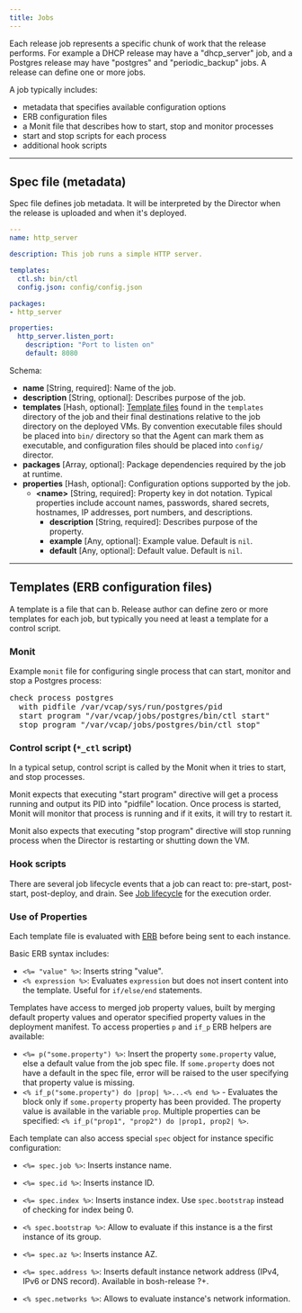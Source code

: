 ```yaml
---
title: Jobs
---
```


Each release job represents a specific chunk of work that the release performs. For example a DHCP release may have a "dhcp\_server" job, and a Postgres release may have "postgres" and "periodic\_backup" jobs. A release can define one or more jobs.

A job typically includes:

- metadata that specifies available configuration options
- ERB configuration files
- a Monit file that describes how to start, stop and monitor processes
- start and stop scripts for each process
- additional hook scripts

---
## <a id="spec"></a> Spec file (metadata)

Spec file defines job metadata. It will be interpreted by the Director when the release is uploaded and when it's deployed.

```yaml
---
name: http_server

description: This job runs a simple HTTP server.

templates:
  ctl.sh: bin/ctl
  config.json: config/config.json

packages:
- http_server

properties:
  http_server.listen_port:
    description: "Port to listen on"
    default: 8080
```

Schema:

* **name** [String, required]: Name of the job.
* **description** [String, optional]: Describes purpose of the job.
* **templates** [Hash, optional]: [Template files](#templates) found in the `templates` directory of the job and their final destinations relative to the job directory on the deployed VMs. By convention executable files should be placed into `bin/` directory so that the Agent can mark them as executable, and configuration files should be placed into `config/` director.
* **packages** [Array, optional]: Package dependencies required by the job at runtime.
* **properties** [Hash, optional]: Configuration options supported by the job.
    * **\<name\>** [String, required]: Property key in dot notation. Typical properties include account names, passwords, shared secrets, hostnames, IP addresses, port numbers, and descriptions.
        * **description** [String, required]: Describes purpose of the property.
        * **example** [Any, optional]: Example value. Default is `nil`.
        * **default** [Any, optional]: Default value. Default is `nil`.

---
## <a id="templates"></a> Templates (ERB configuration files)

A template is a file that can b. Release author can define zero or more templates for each job, but typically you need at least a template for a control script.

### <a id="monit"></a> Monit

Example `monit` file for configuring single process that can start, monitor and stop a Postgres process:

<pre class="terminal">
check process postgres
  with pidfile /var/vcap/sys/run/postgres/pid
  start program "/var/vcap/jobs/postgres/bin/ctl start"
  stop program "/var/vcap/jobs/postgres/bin/ctl stop"
</pre>

### <a id="ctl"></a> Control script (`*_ctl` script)

In a typical setup, control script is called by the Monit when it tries to start, and stop processes.

Monit expects that executing "start program" directive will get a process running and output its PID into "pidfile" location. Once process is started, Monit will monitor that process is running and if it exits, it will try to restart it.

Monit also expects that executing "stop program" directive will stop running process when the Director is restarting or shutting down the VM.

### <a id="hooks"></a> Hook scripts

There are several job lifecycle events that a job can react to: pre-start, post-start, post-deploy, and drain. See [Job lifecycle](job-lifecycle.html) for the execution order.

### <a id="properties"></a> Use of Properties

Each template file is evaluated with [ERB](http://apidock.com/ruby/ERB) before being sent to each instance.

Basic ERB syntax includes:

- `<%= "value" %>`: Inserts string "value".
- `<% expression %>`: Evaluates `expression` but does not insert content into the template. Useful for `if/else/end` statements.

Templates have access to merged job property values, built by merging default property values and operator specified property values in the deployment manifest. To access properties `p` and `if_p` ERB helpers are available:

- `<%= p("some.property") %>`: Insert the property `some.property` value, else a default value from the job spec file. If `some.property` does not have a default in the spec file, error will be raised to the user specifying that property value is missing.
- `<% if_p("some.property") do |prop| %>...<% end %>` - Evaluates the block only if `some.property` property has been provided. The property value is available in the variable `prop`. Multiple properties can be specified: `<% if_p("prop1", "prop2") do |prop1, prop2| %>`.

Each template can also access special `spec` object for instance specific configuration:

- `<%= spec.job %>`: Inserts instance name.
- `<%= spec.id %>`: Inserts instance ID.

- `<%= spec.index %>`: Inserts instance index. Use `spec.bootstrap` instead of checking for index being 0.
- `<% spec.bootstrap %>`: Allow to evaluate if this instance is a the first instance of its group.

- `<%= spec.az %>`: Inserts instance AZ.
- `<%= spec.address %>`: Inserts default instance network address (IPv4, IPv6 or DNS record). Available in bosh-release ?+.
- `<% spec.networks %>`: Allows to evaluate instance's network information.

